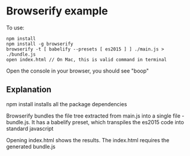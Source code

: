 # Browserify example

To use:
```
npm install
npm install -g browserify
browserify -t [ babelify --presets [ es2015 ] ] ./main.js > ./bundle.js
open index.html // On Mac, this is valid command in terminal
```

Open the console in your browser, you should see "boop"

## Explanation
npm install installs all the package dependencies

Browserify bundles the file tree extracted from main.js into a single file - bundle.js. It has a babelify preset, which transpiles the es2015 code into standard javascript

Opening index.html shows the results. The index.html requires the generated bundle.js

